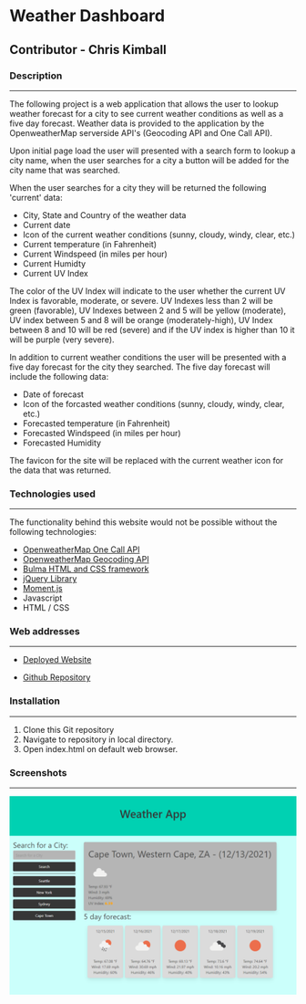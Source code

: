 # Weather Dashboard


## Contributor - Chris Kimball


### Description
---------------

The following project is a web application that allows the user to lookup weather forecast for a city to see current weather conditions as well as a five day forecast. Weather data is provided to the application by the OpenweatherMap serverside API's (Geocoding API and One Call API).

Upon initial page load the user will presented with a search form to lookup a city name, when the user searches for a city a button will be added for the city name that was searched.

When the user searches for a city they will be returned the following 'current' data:

* City, State and Country of the weather data
* Current date
* Icon of the current weather conditions (sunny, cloudy, windy, clear, etc.)
* Current temperature (in Fahrenheit)
* Current Windspeed (in miles per hour)
* Current Humidty
* Current UV Index

The color of the UV Index will indicate to the user whether the current UV Index is favorable, moderate, or severe. UV Indexes less than 2 will be green (favorable), UV Indexes between 2 and 5 will be yellow (moderate), UV index between 5 and 8 will be orange (moderately-high), UV Index between 8 and 10 will be red (severe) and if the UV index is higher than 10 it will be purple (very severe).

In addition to current weather conditions the user will be presented with a five day forecast for the city they searched. The five day forecast will include the following data:

* Date of forecast
* Icon of the forcasted weather conditions (sunny, cloudy, windy, clear, etc.)
* Forecasted temperature (in Fahrenheit)
* Forecasted Windspeed (in miles per hour)
* Forecasted Humidity

The favicon for the site will be replaced with the current weather icon for the data that was returned.

### Technologies used
---------------

The functionality behind this website would not be possible without the following technologies:
* [OpenweatherMap One Call API](https://openweathermap.org/api/one-call-api "One Call API")
* [OpenweatherMap Geocoding API](https://openweathermap.org/api/geocoding-api "Geocoding API")
* [Bulma HTML and CSS framework](https://getbootstrap.com/ "Bootstrap homepage")
* [jQuery Library](https://jquery.com/ "jQuery homepage")
* [Moment.js](https://momentjs.com/ "Moment.js homepage")
* Javascript
* HTML / CSS

### Web addresses
---------------

*  [Deployed Website](https://chriskimball.github.io/weather-dashboard-18372/ "Weather Dashboard")

*  [Github Repository](https://github.com/chriskimball/weather-dashboard-18372 "Github Repo")

### Installation
---------------

1. Clone this Git repository
2. Navigate to repository in local directory.
3. Open index.html on default web browser.

### Screenshots
---------------

![Screenshot of Weather Dashboard](./assets/screenshot.png)
